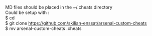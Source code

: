 MD files should be placed in the ~/.cheats directory</br>
Could be setup with :</br>
$ cd</br>
$ git clone https://github.com/skilian-enssat/arsenal-custom-cheats</br>
$ mv arsenal-custom-cheats .cheats</br>